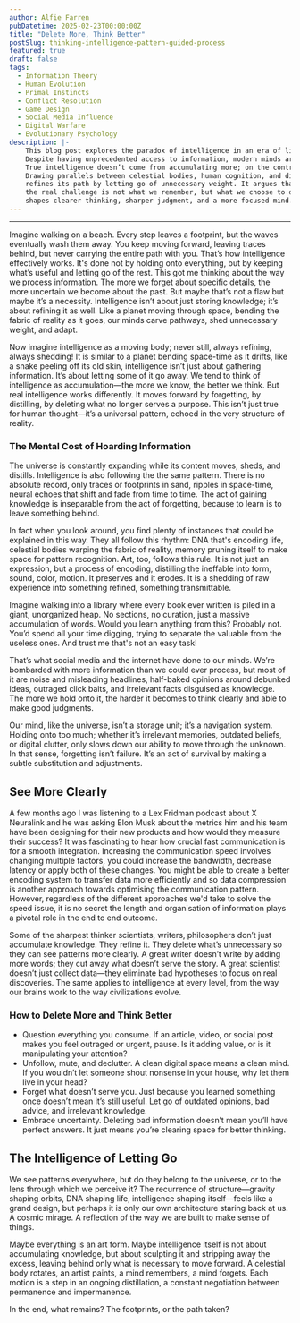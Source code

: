 ```yaml
---
author: Alfie Farren
pubDatetime: 2025-02-23T00:00:00Z
title: "Delete More, Think Better"
postSlug: thinking-intelligence-pattern-guided-process
featured: true
draft: false
tags:
  - Information Theory
  - Human Evolution
  - Primal Instincts
  - Conflict Resolution
  - Game Design
  - Social Media Influence
  - Digital Warfare
  - Evolutionary Psychology
description: |-
    This blog post explores the paradox of intelligence in an era of limitless information.
    Despite having unprecedented access to information, modern minds are often clouded by excess of info, rather than being sharpened by insight.
    True intelligence doesn’t come from accumulating more; on the contrary, it comes from strategically forgetting, shedding, and distilling.
    Drawing parallels between celestial bodies, human cognition, and digital information overload, the post examines how intelligence,
    refines its path by letting go of unnecessary weight. It argues that in a world flooded with data,
    the real challenge is not what we remember, but what we choose to delete. Something that
    shapes clearer thinking, sharper judgment, and a more focused mind.
---
```



---

Imagine walking on a beach. Every step leaves a footprint, but the waves eventually wash them away. You keep moving forward, 
leaving traces behind, but never carrying the entire path with you. That’s how intelligence effectively works. It's done not by holding onto everything, but by keeping what’s useful and letting go 
of the rest. This got me thinking about the way we process information. The more we forget about specific details, the more uncertain we become about the past. 
But maybe that’s not a flaw but maybe it’s a necessity. Intelligence isn’t about just storing knowledge; it’s about refining it as well. Like a planet moving through space, 
bending the fabric of reality as it goes, our minds carve pathways, shed unnecessary weight, and adapt.

Now imagine intelligence as a moving body; never still, always refining, always shedding! It is similar to a planet bending space-time as it drifts, like a snake peeling off its old skin, 
intelligence isn’t just about gathering information. It’s about letting some of it go away. We tend to think of intelligence as accumulation—the more we know, the better we think. But real 
intelligence works differently. It moves forward by forgetting, by distilling, by deleting what no longer serves a purpose. 
This isn’t just true for human thought—it’s a universal pattern, echoed in the very structure of reality.


### The Mental Cost of Hoarding Information
The universe is constantly expanding while its content moves, sheds, and distills. Intelligence is also following the the same pattern. There is no absolute record, only traces or footprints in sand, ripples in space-time, neural echoes that shift and fade from time to time. The act of gaining knowledge is inseparable from the act of forgetting, because to learn is to leave something behind.

In fact when you look around, you find plenty of instances that could be explained in this way. They all follow this rhythm: DNA that's encoding life, celestial bodies warping the fabric of reality, memory pruning itself to make space for pattern recognition. Art, too, follows this rule. It is not just an expression, but a process of encoding, distilling the ineffable into form, sound, color, motion. It preserves and it erodes. It is a shedding of raw experience into something refined, something transmittable.

Imagine walking into a library where every book ever written is piled in a giant, unorganized heap. No sections, no curation, just a massive accumulation of words. Would you learn anything from this? Probably not. You’d spend all your time digging, trying to separate the valuable from the useless ones. And trust me that's not an easy task! 

That’s what social media and the internet have done to our minds. We’re bombarded with more information than we could ever process, but most of it are noise and misleading headlines, half-baked opinions around debunked ideas, outraged click baits, and irrelevant facts disguised as knowledge. The more we hold onto it, the harder it becomes to think clearly and able to make good judgments.

Our mind, like the universe, isn’t a storage unit; it’s a navigation system. Holding onto too much; whether it’s irrelevant memories, outdated beliefs, or digital clutter, only slows down our ability to move through the unknown. In that sense, forgetting isn’t failure. It’s an act of survival by making a subtle substitution and adjustments.


## See More Clearly
A few months ago I was listening to a Lex Fridman podcast about X Neuralink and he was asking Elon Musk about the metrics him and his team have been designing for their new products and how would they measure their success? It was fascinating to hear how crucial fast communication is for a smooth integration. Increasing the communication speed involves changing multiple factors, you could increase the bandwidth, decrease latency or apply both of these changes. You might be able to create a better encoding system to transfer data more efficiently and so data compression is another approach towards optimising the communication pattern. However, regardless of the different approaches we'd take to solve the speed issue, it is no secret the length and organisation of information plays a pivotal role in the end to end outcome.

Some of the sharpest thinker scientists, writers, philosophers don’t just accumulate knowledge. They refine it. They delete what’s unnecessary so they can see patterns more clearly.
A great writer doesn’t write by adding more words; they cut away what doesn’t serve the story. A great scientist doesn’t just collect data—they eliminate bad hypotheses to focus on real discoveries. The same applies to intelligence at every level, from the way our brains work to the way civilizations evolve.



### How to Delete More and Think Better
- Question everything you consume. If an article, video, or social post makes you feel outraged or urgent, pause. Is it adding value, or is it manipulating your attention?
- Unfollow, mute, and declutter. A clean digital space means a clean mind. If you wouldn’t let someone shout nonsense in your house, why let them live in your head?
- Forget what doesn’t serve you. Just because you learned something once doesn’t mean it’s still useful. Let go of outdated opinions, bad advice, and irrelevant knowledge.
- Embrace uncertainty. Deleting bad information doesn’t mean you’ll have perfect answers. It just means you’re clearing space for better thinking.



## The Intelligence of Letting Go

We see patterns everywhere, but do they belong to the universe, or to the lens through which we perceive it? The recurrence of structure—gravity shaping orbits, DNA shaping life, intelligence shaping itself—feels like a grand design, but perhaps it is only our own architecture staring back at us. A cosmic mirage. A reflection of the way we are built to make sense of things.

Maybe everything is an art form. Maybe intelligence itself is not about accumulating knowledge, but about sculpting it and stripping away the excess, leaving behind only what is necessary to move forward. A celestial body rotates, an artist paints, a mind remembers, a mind forgets. Each motion is a step in an ongoing distillation, a constant negotiation between permanence and impermanence.

In the end, what remains? The footprints, or the path taken?



